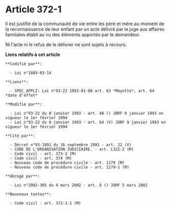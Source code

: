 # Article 372-1

Il est justifié de la communauté de vie entre les père et mère au moment de la reconnaissance de leur enfant par un acte
délivré par le juge aux affaires familiales établi au vu des éléments apportés par le demandeur.

Ni l'acte ni le refus de le délivrer ne sont sujets à recours.

**Liens relatifs à cet article**

	**Codifié par**:

	  - Loi n°1803-03-14

	**Liens**:

	  - SPEC_APPLI: Loi n°93-22 1993-01-08 art. 63 *Mayotte*, art. 64 *date d'effet*

	**Modifié par**:

	  - Loi n°93-22 du 8 janvier 1993 - art. 48 () JORF 9 janvier 1993 en vigueur le 1er février 1994
	  - Loi n°93-22 du 8 janvier 1993 - art. 64 (V) JORF 9 janvier 1993 en vigueur le 1er février 1994

	**Cité par**:

	  - Décret n°93-1091 du 16 septembre 1993 - art. 22 (V)
	  - CODE DE L'ORGANISATION JUDICIAIRE. - art. L322-2 (M)
	  - Code civil - art. 373-2 (M)
	  - Code civil - art. 374 (M)
	  - Nouveau code de procédure civile - art. 1179 (M)
	  - Nouveau code de procédure civile - art. 1179-1 (M)

	**Abrogé par**:

	  - Loi n°2002-305 du 4 mars 2002 - art. 8 () JORF 5 mars 2002

	**Nouveaux textes**:

	  - Code civil - art. 372-1-1 (M)
